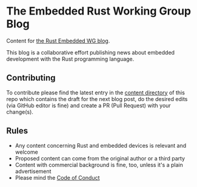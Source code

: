 # The Embedded Rust Working Group Blog

Content for [the Rust Embedded WG blog](https://blog.rust-embedded.org/).

This blog is a collaborative effort publishing news about embedded development with the Rust programming language.

## Contributing

To contribute please find the latest entry in the [content directory](https://github.com/rust-embedded/blog/tree/master/content) of this repo which contains the draft for the next blog post, do the desired edits (via GitHub editor is fine) and create a PR (Pull Request) with your change(s).

## Rules

* Any content concerning Rust and embedded devices is relevant and welcome
* Proposed content can come from the original author or a third party
* Content with commercial background is fine, too, unless it's a plain advertisement
* Please mind the [Code of Conduct](CODE_OF_CONDUCT.md)
